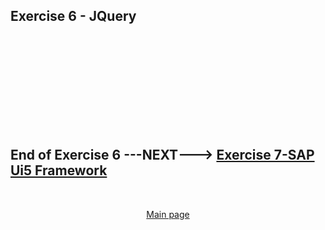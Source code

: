 ## Exercise 6 - JQuery

</br></br>

</br></br>
</br></br>
</br></br>

## End of Exercise 6 ---NEXT---> <a href="https://github.com/Octavius-Dante/Arthelais/tree/main/ex_4"> Exercise 7-SAP Ui5 Framework </a>
</br>
<p align="center"> <a href="https://github.com/Octavius-Dante/Arthelais/tree/main"> Main page </a> </p>


<!--

<details>
<summary> <b> ALL CODE CHANGES - TODAY SESSION </b> </summary>
</br>
</br>

</br>
</br>
<img src="./files/capmd12-96a.png" >
</br>
</br>
</details>

-->